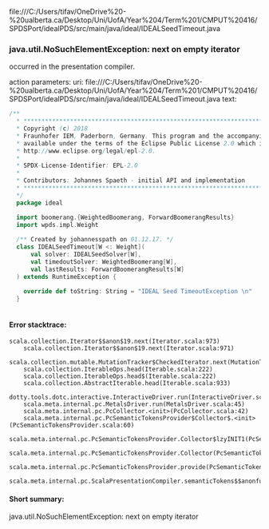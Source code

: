 file:///C:/Users/tifav/OneDrive%20-%20ualberta.ca/Desktop/Uni/UofA/Year%204/Term%201/CMPUT%20416/SPDSPort/idealPDS/src/main/java/ideal/IDEALSeedTimeout.java
### java.util.NoSuchElementException: next on empty iterator

occurred in the presentation compiler.

action parameters:
uri: file:///C:/Users/tifav/OneDrive%20-%20ualberta.ca/Desktop/Uni/UofA/Year%204/Term%201/CMPUT%20416/SPDSPort/idealPDS/src/main/java/ideal/IDEALSeedTimeout.java
text:
```scala
/**
  * ******************************************************************************
  * Copyright (c) 2018
  * Fraunhofer IEM, Paderborn, Germany. This program and the accompanying materials are made
  * available under the terms of the Eclipse Public License 2.0 which is available at
  * http://www.eclipse.org/legal/epl-2.0.
  *
  * SPDX-License-Identifier: EPL-2.0
  *
  * Contributors: Johannes Spaeth - initial API and implementation
  * ******************************************************************************
  */
  package ideal

  import boomerang.{WeightedBoomerang, ForwardBoomerangResults}
  import wpds.impl.Weight
  
  /** Created by johannesspath on 01.12.17. */
  class IDEALSeedTimeout[W <: Weight](
      val solver: IDEALSeedSolver[W],
      val timedoutSolver: WeightedBoomerang[W],
      val lastResults: ForwardBoomerangResults[W]
  ) extends RuntimeException {
  
    override def toString: String = "IDEAL Seed TimeoutException \n"
  }
  
```



#### Error stacktrace:

```
scala.collection.Iterator$$anon$19.next(Iterator.scala:973)
	scala.collection.Iterator$$anon$19.next(Iterator.scala:971)
	scala.collection.mutable.MutationTracker$CheckedIterator.next(MutationTracker.scala:76)
	scala.collection.IterableOps.head(Iterable.scala:222)
	scala.collection.IterableOps.head$(Iterable.scala:222)
	scala.collection.AbstractIterable.head(Iterable.scala:933)
	dotty.tools.dotc.interactive.InteractiveDriver.run(InteractiveDriver.scala:168)
	scala.meta.internal.pc.MetalsDriver.run(MetalsDriver.scala:45)
	scala.meta.internal.pc.PcCollector.<init>(PcCollector.scala:42)
	scala.meta.internal.pc.PcSemanticTokensProvider$Collector$.<init>(PcSemanticTokensProvider.scala:60)
	scala.meta.internal.pc.PcSemanticTokensProvider.Collector$lzyINIT1(PcSemanticTokensProvider.scala:60)
	scala.meta.internal.pc.PcSemanticTokensProvider.Collector(PcSemanticTokensProvider.scala:60)
	scala.meta.internal.pc.PcSemanticTokensProvider.provide(PcSemanticTokensProvider.scala:81)
	scala.meta.internal.pc.ScalaPresentationCompiler.semanticTokens$$anonfun$1(ScalaPresentationCompiler.scala:99)
```
#### Short summary: 

java.util.NoSuchElementException: next on empty iterator